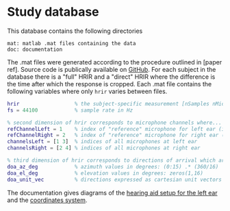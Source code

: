 # Study database

This database contains the following directories

````
mat: matlab .mat files containing the data  
doc: documentation  
````

The .mat files were generated according to the procedure outlined in [paper ref]. Source code is publically available on [GitHub](https://github.com/ImperialCollegeLondon/sap-oticon-hearing-aid-impulse-responses). For each subject in the database there is a "full" HRIR and a "direct" HRIR where the difference is the time after which the response is cropped. Each .mat file contains the following variables where only `hrir` varies between files.

````matlab
hrir                  % the subject-specific measurement [nSamples nMic=4 nDOA=16]
fs = 44100            % sample rate in Hz

% second dimension of hrir corresponds to microphone channels where...
refChannelLeft = 1    % index of "reference" microphone for left ear (i.e. front left)
refChannelRight = 2   % index of "reference" microphone for right ear (i.e. front right)
channelsLeft = [1 3]  % indices of all microphones at left ear
channelsRight = [2 4] % indices of all microphones at right ear

% third dimension of hrir corresponds to directions of arrival which are...
doa_az_deg            % azimuth values in degrees: (0:15) .* (360/16)
doa_el_deg            % elevation values in degrees: zeros(1,16)
doa_unit_vec          % directions expressed as cartesian unit vectors [3, nDOA=16]
````

The documentation gives diagrams of the [hearing aid setup for the left ear](doc/ha_on_hats_study.pdf) and the [coordinates system](doc/coordinates_system.pdf).